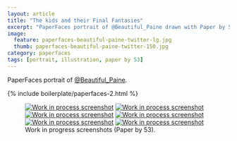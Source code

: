 ```yaml
---
layout: article
title: "The kids and their Final Fantasies"
excerpt: "PaperFaces portrait of @Beautiful_Paine drawn with Paper by 53 on an iPad."
image: 
  feature: paperfaces-beautiful-paine-twitter-lg.jpg
  thumb: paperfaces-beautiful-paine-twitter-150.jpg
category: paperfaces
tags: [portrait, illustration, paper by 53]
---
```


PaperFaces portrait of <a href="http://twitter.com/Beautiful_Paine">@Beautiful_Paine</a>.

{% include boilerplate/paperfaces-2.html %}

<figure class="half">
	<a href="{{ site.url }}/images/paperfaces-beautiful-paine-process-1-lg.jpg"><img src="{{ site.url }}/images/paperfaces-beautiful-paine-process-1-600.jpg" alt="Work in process screenshot"></a>
	<a href="{{ site.url }}/images/paperfaces-beautiful-paine-process-2-lg.jpg"><img src="{{ site.url }}/images/paperfaces-beautiful-paine-process-2-600.jpg" alt="Work in process screenshot"></a>
	<a href="{{ site.url }}/images/paperfaces-beautiful-paine-process-3-lg.jpg"><img src="{{ site.url }}/images/paperfaces-beautiful-paine-process-3-600.jpg" alt="Work in process screenshot"></a>
	<a href="{{ site.url }}/images/paperfaces-beautiful-paine-process-4-lg.jpg"><img src="{{ site.url }}/images/paperfaces-beautiful-paine-process-4-600.jpg" alt="Work in process screenshot"></a>
	<a href="{{ site.url }}/images/paperfaces-beautiful-paine-process-5-lg.jpg"><img src="{{ site.url }}/images/paperfaces-beautiful-paine-process-5-600.jpg" alt="Work in process screenshot"></a>
	<a href="{{ site.url }}/images/paperfaces-beautiful-paine-process-6-lg.jpg"><img src="{{ site.url }}/images/paperfaces-beautiful-paine-process-6-600.jpg" alt="Work in process screenshot"></a>
	<figcaption>Work in progress screenshots (Paper by 53).</figcaption>
</figure>